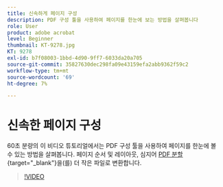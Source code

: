 ```yaml
---
title: 신속하게 페이지 구성
description: PDF 구성 툴을 사용하여 페이지를 한눈에 보는 방법을 살펴봅니다
role: User
product: adobe acrobat
level: Beginner
thumbnail: KT-9278.jpg
KT: 9278
exl-id: b7f08003-1bbd-4d90-9ff7-6033da20a705
source-git-commit: 35827630dec298fa09e43159efa2abb9362f59c2
workflow-type: tm+mt
source-wordcount: '69'
ht-degree: 7%

---
```


# 신속한 페이지 구성

60초 분량의 이 비디오 튜토리얼에서는 PDF 구성 툴을 사용하여 페이지를 한눈에 볼 수 있는 방법을 살펴봅니다. 페이지 순서 및 레이아웃, 심지어 [PDF 분할](https://www.adobe.com/acrobat/online/split-pdf.html){target=&quot;_blank&quot;}을(를) 더 작은 파일로 변환합니다.

>[!VIDEO](https://video.tv.adobe.com/v/338278?hidetitle=true)
